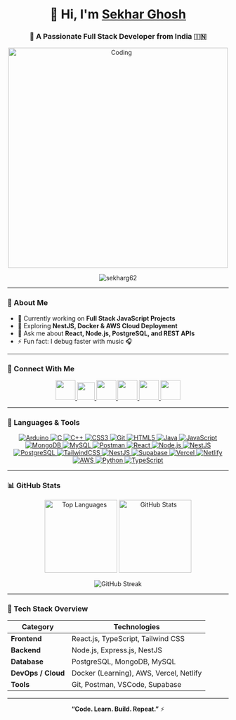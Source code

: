 <h1 align="center">👋 Hi, I'm <a href="https://linkedin.com/in/sekhar-ghosh-cse26" target="_blank">Sekhar Ghosh</a></h1>
<h3 align="center">🚀 A Passionate Full Stack Developer from India 🇮🇳</h3>

<p align="center">
  <img src="https://media.licdn.com/dms/image/D4D12AQH4mcQALwgZ7Q/article-cover_image-shrink_600_2000/0/1691989932071?e=2147483647&v=beta&t=uwm5lxFiqURXuzG_xnf9hrIr-_sojSaQ4ggruUAYsmU" alt="Coding" width="500"/>
</p>

<p align="center">
  <img src="https://komarev.com/ghpvc/?username=sekharg62&label=Profile%20views&color=0e75b6&style=flat" alt="sekharg62" />
</p>

---

### 💼 About Me  
- 🔭 Currently working on **Full Stack JavaScript Projects**  
- 🌱 Exploring **NestJS, Docker & AWS Cloud Deployment**  
- 💬 Ask me about **React, Node.js, PostgreSQL, and REST APIs**  
- ⚡ Fun fact: I debug faster with music 🎧  

---

### 🤝 Connect With Me  

<p align="center">
  <a href="https://linkedin.com/in/sekhar-ghosh-cse26" target="_blank">
    <img src="https://skillicons.dev/icons?i=linkedin" width="45"/>
  </a>
  <a href="https://kaggle.com/sekharg62" target="_blank">
    <img src="https://cdn.jsdelivr.net/gh/devicons/devicon/icons/kaggle/kaggle-original.svg" width="40" height="40"/>
  </a>
  <a href="https://instagram.com/sekharghosh123" target="_blank">
    <img src="https://skillicons.dev/icons?i=instagram" width="45"/>
  </a>
  <a href="https://www.hackerrank.com/sekharg295" target="_blank">
    <img src="https://skillicons.dev/icons?i=hackerrank" width="45"/>
  </a>
  <a href="https://leetcode.com/sekharg62" target="_blank">
    <img src="https://skillicons.dev/icons?i=leetcode" width="45"/>
  </a>
  <a href="https://auth.geeksforgeeks.org/user/ghoshsek64oz" target="_blank">
    <img src="https://img.icons8.com/color/48/000000/GeeksforGeeks.png" width="45"/>
  </a>
</p>

---

### 🧠 Languages & Tools  

<p align="center"> <!-- Arduino --> <a href="https://www.arduino.cc/" target="_blank" rel="noreferrer"> <img src="https://img.shields.io/badge/Arduino-00979D.svg?style=for-the-badge&logo=arduino&logoColor=white" alt="Arduino" /> </a> <!-- C --> <a href="https://www.cprogramming.com/" target="_blank" rel="noreferrer"> <img src="https://img.shields.io/badge/C-00599C.svg?style=for-the-badge&logo=c&logoColor=white" alt="C" /> </a> <!-- C++ --> <a href="https://www.w3schools.com/cpp/" target="_blank" rel="noreferrer"> <img src="https://img.shields.io/badge/C++-00599C.svg?style=for-the-badge&logo=c%2B%2B&logoColor=white" alt="C++" /> </a> <!-- CSS --> <a href="https://www.w3schools.com/css/" target="_blank" rel="noreferrer"> <img src="https://img.shields.io/badge/CSS3-1572B6.svg?style=for-the-badge&logo=css3&logoColor=white" alt="CSS3" /> </a> <!-- Git --> <a href="https://git-scm.com/" target="_blank" rel="noreferrer"> <img src="https://img.shields.io/badge/Git-F05032.svg?style=for-the-badge&logo=git&logoColor=white" alt="Git" /> </a> <!-- HTML --> <a href="https://www.w3.org/html/" target="_blank" rel="noreferrer"> <img src="https://img.shields.io/badge/HTML5-E34F26.svg?style=for-the-badge&logo=html5&logoColor=white" alt="HTML5" /> </a> <!-- Java --> <a href="https://www.java.com" target="_blank" rel="noreferrer"> <img src="https://img.shields.io/badge/Java-007396.svg?style=for-the-badge&logo=java&logoColor=white" alt="Java" /> </a> <!-- JavaScript --> <a href="https://developer.mozilla.org/en-US/docs/Web/JavaScript" target="_blank" rel="noreferrer"> <img src="https://img.shields.io/badge/JavaScript-F7DF1E.svg?style=for-the-badge&logo=javascript&logoColor=black" alt="JavaScript" /> </a> <!-- MongoDB --> <a href="https://www.mongodb.com/" target="_blank" rel="noreferrer"> <img src="https://img.shields.io/badge/MongoDB-47A248.svg?style=for-the-badge&logo=mongodb&logoColor=white" alt="MongoDB" /> </a> <!-- MySQL --> <a href="https://www.mysql.com/" target="_blank" rel="noreferrer"> <img src="https://img.shields.io/badge/MySQL-4479A1.svg?style=for-the-badge&logo=mysql&logoColor=white" alt="MySQL" /> </a> <!-- Postman --> <a href="https://postman.com" target="_blank" rel="noreferrer"> <img src="https://img.shields.io/badge/Postman-FF6C37.svg?style=for-the-badge&logo=postman&logoColor=white" alt="Postman" /> </a> <!-- React --> <a href="https://reactjs.org/" target="_blank" rel="noreferrer"> <img src="https://img.shields.io/badge/React-20232A.svg?style=for-the-badge&logo=react&logoColor=61DAFB" alt="React" /> </a> <!-- Node.js --> <a href="https://nodejs.org/" target="_blank" rel="noreferrer"> <img src="https://img.shields.io/badge/Node.js-339933.svg?style=for-the-badge&logo=nodedotjs&logoColor=white" alt="Node.js" /> </a> <!-- NestJS --> <a href="https://nestjs.com/" target="_blank" rel="noreferrer"> <img src="https://img.shields.io/badge/NestJS-E0234E.svg?style=for-the-badge&logo=nestjs&logoColor=white" alt="NestJS" /> </a> <!-- PostgreSQL --> <a href="https://www.postgresql.org/" target="_blank" rel="noreferrer"> <img src="https://img.shields.io/badge/PostgreSQL-4169E1.svg?style=for-the-badge&logo=postgresql&logoColor=white" alt="PostgreSQL" /> </a> <!-- TailwindCSS --> <a href="https://tailwindcss.com/" target="_blank" rel="noreferrer"> <img src="https://img.shields.io/badge/TailwindCSS-06B6D4.svg?style=for-the-badge&logo=tailwindcss&logoColor=white" alt="TailwindCSS" /> </a> <a href="https://nestjs.com/" target="_blank" rel="noreferrer"> <img src="https://img.shields.io/badge/NestJS-E0234E.svg?style=for-the-badge&logo=nestjs&logoColor=white" alt="NestJS" /> </a> <!-- Supabase --> <a href="https://supabase.com/" target="_blank" rel="noreferrer"> <img src="https://img.shields.io/badge/Supabase-3ECF8E.svg?style=for-the-badge&logo=supabase&logoColor=white" alt="Supabase" /> </a> <!-- Vercel --> <a href="https://vercel.com/" target="_blank" rel="noreferrer"> <img src="https://img.shields.io/badge/Vercel-000000.svg?style=for-the-badge&logo=vercel&logoColor=white" alt="Vercel" /> </a> <!-- Netlify --> <a href="https://www.netlify.com/" target="_blank" rel="noreferrer"> <img src="https://img.shields.io/badge/Netlify-00C7B7.svg?style=for-the-badge&logo=netlify&logoColor=white" alt="Netlify" /> </a> <!-- AWS --> <a href="https://aws.amazon.com/" target="_blank" rel="noreferrer"> <img src="https://img.shields.io/badge/AWS-232F3E.svg?style=for-the-badge&logo=amazon-aws&logoColor=white" alt="AWS" /> </a> <!-- Python --> <a href="https://www.python.org/" target="_blank" rel="noreferrer"> <img src="https://img.shields.io/badge/Python-3776AB.svg?style=for-the-badge&logo=python&logoColor=white" alt="Python" /> </a> <!-- TypeScript --> <a href="https://www.typescriptlang.org/" target="_blank" rel="noreferrer"> <img src="https://img.shields.io/badge/TypeScript-3178C6.svg?style=for-the-badge&logo=typescript&logoColor=white" alt="TypeScript" /> </a> </p>

---

### 📊 GitHub Stats  

<p align="center">
  <img src="https://github-readme-stats.vercel.app/api/top-langs/?username=sekharg62&layout=compact&theme=radical" alt="Top Languages" height="165"/>
  <img src="https://github-readme-stats.vercel.app/api?username=sekharg62&show_icons=true&theme=radical" alt="GitHub Stats" height="165"/>
</p>

<p align="center">
  <img src="https://github-readme-streak-stats.herokuapp.com/?user=sekharg62&theme=radical" alt="GitHub Streak"/>
</p>

---

### 🚀 Tech Stack Overview  

| Category | Technologies |
|-----------|---------------|
| **Frontend** | React.js, TypeScript, Tailwind CSS |
| **Backend** | Node.js, Express.js, NestJS |
| **Database** | PostgreSQL, MongoDB, MySQL |
| **DevOps / Cloud** | Docker (Learning), AWS, Vercel, Netlify |
| **Tools** | Git, Postman, VSCode, Supabase |

---

<p align="center">
  <b>“Code. Learn. Build. Repeat.”</b> ⚡
</p>
